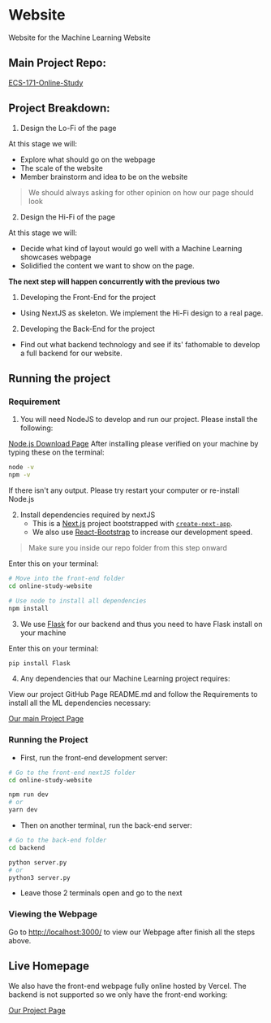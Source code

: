 # Website
Website for the Machine Learning Website


## Main Project Repo:
[ECS-171-Online-Study](https://github.com/ECS-171-Divorce-Team/ECS-171-Online-Study)

## Project Breakdown:
1) Design the Lo-Fi of the page

At this stage we will:
- Explore what should go on the webpage
- The scale of the website
- Member brainstorm and idea to be on the website

> We should always asking for other opinion on how our page should look

2) Design the Hi-Fi of the page

At this stage we will:
- Decide what kind of layout would go well with a Machine Learning showcases webpage
- Solidified the content we want to show on the page.

**The next step will happen concurrently with the previous two**

1) Developing the Front-End for the project
- Using NextJS as skeleton. We implement the Hi-Fi design to a real page.
2) Developing the Back-End for the project
- Find out what backend technology and see if its' fathomable to develop a full backend for our website.

## Running the project
### Requirement
1. You will need NodeJS to develop and run our project. Please install the following:

[Node.js Download Page](https://nodejs.org/en/download/)
After installing please verified on your machine by typing these on the terminal:
```bash
node -v
npm -v
```
If there isn't any output. Please try restart your computer or re-install Node.js


2. Install dependencies required by nextJS
    * This is a [Next.js](https://nextjs.org/) project bootstrapped with [`create-next-app`](https://github.com/vercel/next.js/tree/canary/packages/create-next-app).
    * We also use [React-Bootstrap](https://react-bootstrap.github.io/) to increase our development speed.

> Make sure you inside our repo folder from this step onward

Enter this on your terminal:
```bash
# Move into the front-end folder
cd online-study-website

# Use node to install all dependencies
npm install
```


3. We use [Flask](https://flask.palletsprojects.com/en/2.1.x/) for our backend and thus you need to have Flask install on your machine

Enter this on your terminal:
```bash
pip install Flask
```

4. Any dependencies that our Machine Learning project requires:

View our project GitHub Page README.md and follow the Requirements to install all the ML dependencies necessary:

[Our main Project Page](https://github.com/ECS-171-Divorce-Team/ECS-171-Online-Study)

### Running the Project

* First, run the front-end development server:

```bash
# Go to the front-end nextJS folder
cd online-study-website

npm run dev
# or
yarn dev
```
* Then on another terminal, run the back-end server:
```bash
# Go to the back-end folder
cd backend

python server.py
# or
python3 server.py
```

* Leave those 2 terminals open and go to the next
### Viewing the Webpage
Go to [http://localhost:3000/](http://localhost:3000/) to view our Webpage after finish all the steps above.

## Live Homepage
We also have the front-end webpage fully online hosted by Vercel. The backend is not supported so we only have the front-end working:

[Our Project Page](https://website-ecs-177-online-studying.vercel.app/)
